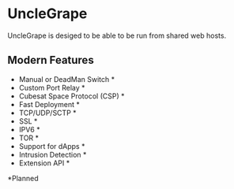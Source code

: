 # UncleGrape
UncleGrape is desiged to be able to be run from shared web hosts.

## Modern Features
* Manual or DeadMan Switch *
* Custom Port Relay *
* Cubesat Space Protocol (CSP) *
* Fast Deployment *
* TCP/UDP/SCTP *
* SSL *
* IPV6 *
* TOR *
* Support for dApps *
* Intrusion Detection *
* Extension API *

*Planned
